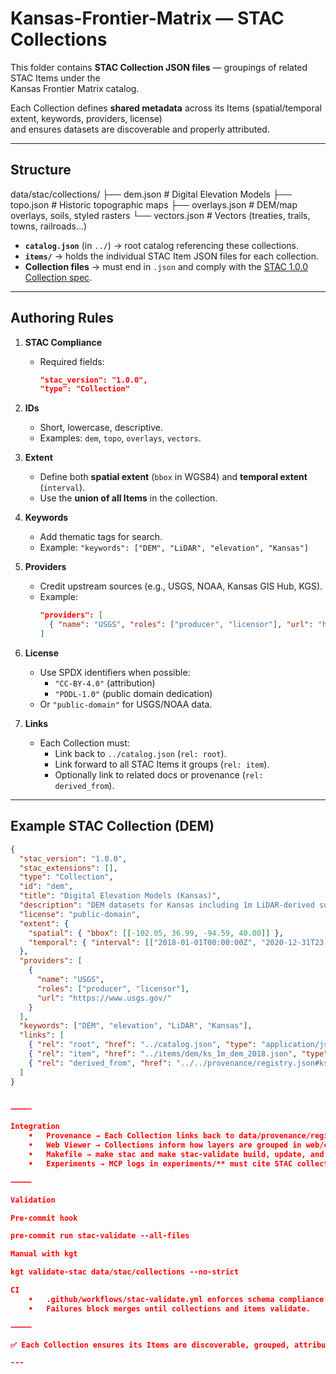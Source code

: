 # Kansas-Frontier-Matrix — STAC Collections

This folder contains **STAC Collection JSON files** — groupings of related STAC Items under the  
Kansas Frontier Matrix catalog.  

Each Collection defines **shared metadata** across its Items (spatial/temporal extent, keywords, providers, license)  
and ensures datasets are discoverable and properly attributed.  

---

## Structure

data/stac/collections/
├── dem.json          # Digital Elevation Models
├── topo.json         # Historic topographic maps
├── overlays.json     # DEM/map overlays, soils, styled rasters
└── vectors.json      # Vectors (treaties, trails, towns, railroads…)

- **`catalog.json`** (in `../`) → root catalog referencing these collections.  
- **`items/`** → holds the individual STAC Item JSON files for each collection.  
- **Collection files** → must end in `.json` and comply with the [STAC 1.0.0 Collection spec](https://stacspec.org/).  

---

## Authoring Rules

1. **STAC Compliance**  
   - Required fields:  
     ```json
     "stac_version": "1.0.0",
     "type": "Collection"
     ```

2. **IDs**  
   - Short, lowercase, descriptive.  
   - Examples: `dem`, `topo`, `overlays`, `vectors`.

3. **Extent**  
   - Define both **spatial extent** (`bbox` in WGS84) and **temporal extent** (`interval`).  
   - Use the **union of all Items** in the collection.  

4. **Keywords**  
   - Add thematic tags for search.  
   - Example: `"keywords": ["DEM", "LiDAR", "elevation", "Kansas"]`

5. **Providers**  
   - Credit upstream sources (e.g., USGS, NOAA, Kansas GIS Hub, KGS).  
   - Example:  
     ```json
     "providers": [
       { "name": "USGS", "roles": ["producer", "licensor"], "url": "https://www.usgs.gov/" }
     ]
     ```

6. **License**  
   - Use SPDX identifiers when possible:  
     - `"CC-BY-4.0"` (attribution)  
     - `"PDDL-1.0"` (public domain dedication)  
   - Or `"public-domain"` for USGS/NOAA data.

7. **Links**  
   - Each Collection must:  
     - Link back to `../catalog.json` (`rel: root`).  
     - Link forward to all STAC Items it groups (`rel: item`).  
     - Optionally link to related docs or provenance (`rel: derived_from`).

---

## Example STAC Collection (DEM)

```json
{
  "stac_version": "1.0.0",
  "stac_extensions": [],
  "type": "Collection",
  "id": "dem",
  "title": "Digital Elevation Models (Kansas)",
  "description": "DEM datasets for Kansas including 1m LiDAR-derived surfaces.",
  "license": "public-domain",
  "extent": {
    "spatial": { "bbox": [[-102.05, 36.99, -94.59, 40.00]] },
    "temporal": { "interval": [["2018-01-01T00:00:00Z", "2020-12-31T23:59:59Z"]] }
  },
  "providers": [
    {
      "name": "USGS",
      "roles": ["producer", "licensor"],
      "url": "https://www.usgs.gov/"
    }
  ],
  "keywords": ["DEM", "elevation", "LiDAR", "Kansas"],
  "links": [
    { "rel": "root", "href": "../catalog.json", "type": "application/json" },
    { "rel": "item", "href": "../items/dem/ks_1m_dem_2018.json", "type": "application/geo+json" },
    { "rel": "derived_from", "href": "../../provenance/registry.json#ks_1m_dem_2018", "type": "application/json" }
  ]
}


⸻

Integration
	•	Provenance → Each Collection links back to data/provenance/registry.json for lineage ￼.
	•	Web Viewer → Collections inform how layers are grouped in web/config/layers.schema.json.
	•	Makefile → make stac and make stac-validate build, update, and check collections.
	•	Experiments → MCP logs in experiments/** must cite STAC collection IDs when using grouped datasets.

⸻

Validation

Pre-commit hook

pre-commit run stac-validate --all-files

Manual with kgt

kgt validate-stac data/stac/collections --no-strict

CI
	•	.github/workflows/stac-validate.yml enforces schema compliance.
	•	Failures block merges until collections and items validate.

⸻

✅ Each Collection ensures its Items are discoverable, grouped, attributed, and reproducible within the Kansas Frontier Matrix STAC catalog.

---